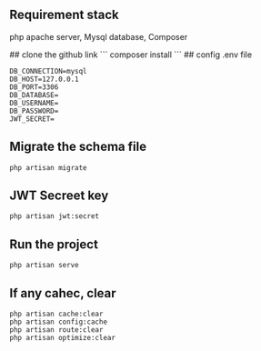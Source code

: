 ## Requirement stack
<p>php apache server, Mysql database, Composer<p>
## clone the github link
```
 composer install
```
## config .env file

```
DB_CONNECTION=mysql
DB_HOST=127.0.0.1
DB_PORT=3306
DB_DATABASE=
DB_USERNAME=
DB_PASSWORD=
JWT_SECRET=
```

## Migrate the schema file

```
php artisan migrate

```
## JWT Secreet key
```
php artisan jwt:secret
```

## Run the project
```
php artisan serve
```
## If any cahec, clear
```
php artisan cache:clear
php artisan config:cache
php artisan route:clear
php artisan optimize:clear
```
